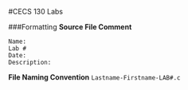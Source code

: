 #CECS 130 Labs

###Formatting
**Source File Comment**
```
Name:
Lab #
Date:
Description:
```
**File Naming Convention**
``Lastname-Firstname-LAB#.c``

